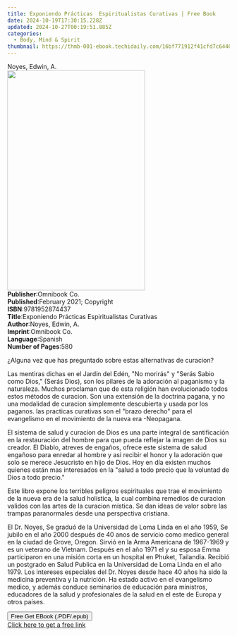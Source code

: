 ```yaml
---
title: Exponiendo Prácticas  Espiritualistas Curativas | Free Book
date: 2024-10-19T17:30:15.228Z
updated: 2024-10-27T00:19:51.885Z
categories:
  - Body, Mind & Spirit
thumbnail: https://thmb-001-ebook.techidaily.com/16bf771912f41cfd7c64405bd43f05ee5796c74073303d5a4f299240871864d5.jpg
---
```

<main id="book-container">
  <div class="flex flex-col">
    <div class="book-brief flex-1 py-6 px-4 sm:p-6 md:py-10 md:px-8">
      <!-- brief-->
      <div class="book-brief-main">Noyes, Edwin, A.</div>
    </div>
    <div
      class="book-meta-info flex-1 grid gap-4 col-start-1 col-end-3 row-start-1 sm:mb-6 sm:grid-cols-4 lg:gap-6 lg:col-start-2 lg:row-end-6 lg:row-span-6 lg:mb-0"
    >
      <div
        class="book-meta-info-left place-content-center mt-4 p-4 text-sm leading-6 col-start-2 col-span-2 dark:text-slate-400"
      >
        <img
          class="w-full h-500 object-cover rounded-lg sm:h-255 sm:col-span-2 lg:col-span-full"
          src="https://img-001-ebook.techidaily.com/0257b3f4cee6e412f5b29a034538433008dd03abd703ee7f35f0e07a75062dc1.jpg"
          alt=""
          width="312"
          height="500"
        />
      </div>
      <div
        class="book-meta-info-right mt-2 col-start-1 row-start-2 col-span-3 self-center"
      >
        <!-- meta data  -->
        <div class="flex flex-col px-4 md:px-8">
          <div class="flex-1">
            <strong>Publisher</strong>:<span class="px-2">Omnibook Co.</span>
          </div>
          <div class="flex-1">
            <strong>Published</strong>:<span class="px-2"
              >February 2021; Copyright</span
            >
          </div>
          <div class="flex-1">
            <strong>ISBN</strong>:<span class="px-2">9781952874437</span>
          </div>
          <div class="flex-1">
            <strong>Title</strong>:<span class="px-2"
              >Exponiendo Prácticas Espiritualistas Curativas</span
            >
          </div>
          <div class="flex-1">
            <strong>Author</strong>:<span class="px-2">Noyes, Edwin, A.</span>
          </div>
          <div class="flex-1">
            <strong>Imprint</strong>:<span class="px-2">Omnibook Co.</span>
          </div>
          <div class="flex-1">
            <strong>Language</strong>:<span class="px-2">Spanish</span>
          </div>
          <div class="flex-1">
            <strong>Number of Pages</strong>:<span class="px-2">580</span>
          </div>
        </div>
      </div>
    </div>
    <div class="book-description flex-1 py-6 px-4 sm:p-6 md:py-10 md:px-8">
      <div class="book-description-main">
        <div accordion-content="" id="description">
          <p>
            ¿Alguna vez que has preguntado sobre estas alternativas de
            curacion?&nbsp;
          </p>
          <p>
            Las mentiras dichas en el Jardín del Edén, "No morirás" y "Serás
            Sabio como Dios," (Serás Dios), son los pilares de la adoración al
            paganismo y la naturaleza. Muchos proclaman que de esta religión han
            evolucionado todos estos métodos de curacion. Son una extensión de
            la doctrina pagana, y no una modalidad de curacion simplemente
            descubierta y usada por los paganos. las practicas curativas son el
            "brazo derecho" para el evangelismo en el movimiento de la nueva era
            -Neopagana.
          </p>
          <p>
            El sistema de salud y curacion de Dios es una parte integral de
            santificación en la restauración del hombre para que pueda reflejar
            la imagen de Dios su creador. El Diablo, atreves de engaños, ofrece
            este sistema de salud engañoso para enredar al hombre y así recibir
            el honor y la adoración que solo se merece Jesucristo en hijo de
            Dios. Hoy en día existen muchos quienes están mas interesados en la
            "salud a todo precio que la voluntad de Dios a todo precio."
          </p>
          <p>
            Este libro expone los terribles peligros espirituales que trae el
            movimiento de la nueva era de la salud holística, la cual combina
            remedios de curacion validos con las artes de la curacion mística.
            Se dan ideas de valor sobre las trampas paranormales desde una
            perspectiva cristiana.
          </p>
          <p>
            El Dr. Noyes, Se graduó de la Universidad de Loma Linda en el año
            1959, Se jubilo en el año 2000 después de 40 anos de servicio como
            medico general en la ciudad de Grove, Oregon. Sirvió en la Arma
            Americana de 1967-1969 y es un veterano de Vietnam. Después en el
            año 1971 el y su esposa Emma participaron en una misión corta en un
            hospital en Phuket, Tailandia. Recibió un postgrado en Salud Publica
            en la Universidad de Loma Linda en el año 1979. Los intereses
            especiales del Dr. Noyes desde hace 40 años ha sido la medicina
            preventiva y la nutrición. Ha estado activo en el evangelismo
            medico, y además conduce seminarios de educación para ministros,
            educadores de la salud y profesionales de la salud en el este de
            Europa y otros países.
          </p>
        </div>
        <div class="accordion-fader"></div>
      </div>
    </div>
    <div class="book-excerpts flex-1 py-6 px-4 sm:p-6 md:py-10 md:px-8"></div>
    <div
      class="book-about-author flex-1 py-6 px-4 sm:p-6 md:py-10 md:px-8"
    ></div>
    <div class="book-free-get flex-1 py-6 px-4 sm:p-6 md:py-10 md:px-8">
      <button
        id="btn-free-get"
        class="bg-blue-500 hover:bg-blue-700 text-white font-bold py-2 px-4 rounded"
      >
        Free Get EBook (.PDF/.epub)
      </button>
      <div id="countdown-display" class="px-2 text-lg mt-2"></div>
      <a
        id="free-link"
        class="hidden bg-blue-500 hover:bg-blue-700 text-white font-bold py-2 px-4 rounded"
        href="https://www.ebooks.com/en-us/book/210229149/exponiendo-pr-cticas-espiritualistas-curativas/noyes-edwin-a/"
        target="_blank"
        >Click here to get a free link</a
      >
    </div>
    <script>
      let countdownTime = 0;
      let countdownInterval = null;
      document
        .getElementById('btn-free-get')
        .addEventListener('click', startCountdown);
      function startCountdown() {
        countdownTime = new Date().getTime() + 60000 * 3;
        countdownInterval = setInterval(updateCountdown, 1000);
        document.getElementById('btn-free-get').disabled = true;
        document
          .getElementById('btn-free-get')
          .classList.add('bg-gray-500', 'cursor-not-allowed');
      }
      function updateCountdown() {
        let currentTime = new Date().getTime();
        let timeLeft = countdownTime - currentTime;
        let secondsLeft = Math.floor(timeLeft / 1000);
        document.getElementById('countdown-display').innerHTML =
          `Remaining time: ${secondsLeft} seconds.`;
        if (secondsLeft <= 0) {
          clearInterval(countdownInterval);
          document.getElementById('btn-free-get').classList.add('hidden');
          document.getElementById('free-link').classList.remove('hidden');
          document.getElementById('countdown-display').innerHTML = '';
        }
      }
    </script>
  </div>
</main>

<ins class="adsbygoogle"
      style="display:block"
      data-ad-client="ca-pub-7571918770474297"
      data-ad-slot="8358498916"
      data-ad-format="auto"
      data-full-width-responsive="true"></ins>
    